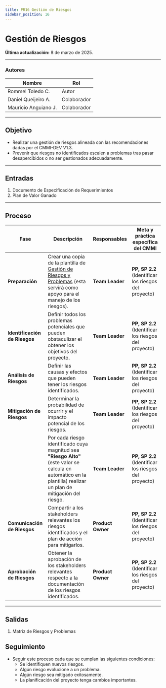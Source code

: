```yaml
---
title: PR16 Gestión de Riesgos
sidebar_position: 16
---
```


# Gestión de Riesgos

**Última actualización:** 8 de marzo de 2025.

---

### **Autores**
| **Nombre**              | **Rol**       |
|-------------------------|-------------|
| Rommel Toledo C.       | Autor       |
| Daniel Queijeiro A.    | Colaborador |
| Mauricio Anguiano J.   | Colaborador |

---

## **Objetivo**  

- Realizar una gestión de riesgos alineada con las recomendaciones dadas por el CMMI-DEV V1.3.
- Prevenir que riesgos no identificados escalen a problemas tras pasar desapercibidos o no ser gestionados adecuadamente.

---

## **Entradas**  

1. Documento de Especificación de Requerimientos
2. Plan de Valor Ganado

---

## **Proceso**  

| **Fase**                  | **Descripción** | **Responsables** | **Meta y práctica específica del CMMI** |
|---------------------------|----------------|------------------|-----------------------------------------|
| **Preparación**           | Crear una copia de la plantilla de [Gestión de Riesgos y Problemas](https://docs.google.com/spreadsheets/d/1fpsATvhJ9zkrqjyGqpfwD3_2BicNxtVVxqmXnjBubfY/edit) (esta servirá como apoyo para el manejo de los riesgos). | **Team Leader** | **PP, SP 2.2** (Identificar los riesgos del proyecto) |
| **Identificación de Riesgos** | Definir todos los problemas potenciales que pueden obstaculizar el obtener los objetivos del proyecto. | **Team Leader** | **PP, SP 2.2** (Identificar los riesgos del proyecto) |
| **Análisis de Riesgos** | Definir las causas y efectos que pueden tener los riesgos identificados. | **Team Leader** | **PP, SP 2.2** (Identificar los riesgos del proyecto) |
| **Mitigación de Riesgos** | Determinar la probabilidad de ocurrir y el impacto potencial de los riesgos. | **Team Leader** | **PP, SP 2.2** (Identificar los riesgos del proyecto) |
| | Por cada riesgo identificado cuya magnitud sea **"Riesgo Alto"** (este valor se calcula en automático en la plantilla) realizar un plan de mitigación del riesgo. | **Team Leader** | **PP, SP 2.2** (Identificar los riesgos del proyecto) |
| **Comunicación de Riesgos** | Compartir a los stakeholders relevantes los riesgos identificados y el plan de acción para mitigarlos. | **Product Owner** | **PP, SP 2.2** (Identificar los riesgos del proyecto) |
| **Aprobación de Riesgos** | Obtener la aprobación de los stakeholders relevantes respecto a la documentación de los riesgos identificados. | **Product Owner** | **PP, SP 2.2** (Identificar los riesgos del proyecto) |

---

## **Salidas**  

1. Matriz de Riesgos y Problemas  

## **Seguimiento**  

- Seguir este proceso cada que se cumplan las siguientes condiciones:
  - Se identifiquen nuevos riesgos.
  - Algún riesgo evolucione a un problema.
  - Algún riesgo sea mitigado exitosamente.
  - La planificación del proyecto tenga cambios importantes.